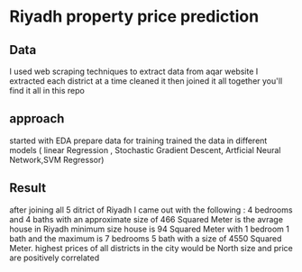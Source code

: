 # Riyadh property price prediction

## Data 

I used web scraping techniques to extract data from aqar website
I extracted each district at a time cleaned it then joined it all together
you'll find it all in this repo



## approach 

started with EDA 
prepare data for training 
trained the data in different models ( linear Regression , Stochastic Gradient Descent, Artficial Neural Network,SVM Regressor)



## Result

after joining all 5 ditrict of Riyadh I came out with the following : 
4 bedrooms and 4 baths with an approximate size of 466 Squared Meter is the avrage house in Riyadh 
minimum size house is 94 Squared Meter with 1 bedroom 1 bath and the maximum is 7 bedrooms 5 bath with a size of 4550 Squared Meter.
highest prices of all districts in the city would be North 
size and price are positively correlated 

